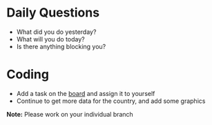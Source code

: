 # Daily Questions

- What did you do yesterday?
- What will you do today?
- Is there anything blocking you?


# Coding

- Add a task on the [board](https://github.com/eleduck/covid19/projects/1) and assign it to yourself
- Continue to get more data for the country, and add some graphics


**Note:** Please work on your individual branch
